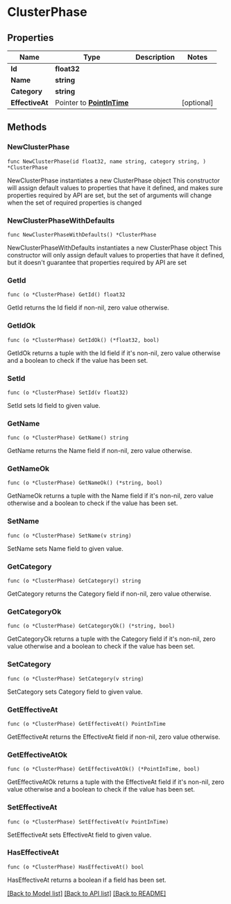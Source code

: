 # ClusterPhase

## Properties

Name | Type | Description | Notes
------------ | ------------- | ------------- | -------------
**Id** | **float32** |  | 
**Name** | **string** |  | 
**Category** | **string** |  | 
**EffectiveAt** | Pointer to [**PointInTime**](PointInTime.md) |  | [optional] 

## Methods

### NewClusterPhase

`func NewClusterPhase(id float32, name string, category string, ) *ClusterPhase`

NewClusterPhase instantiates a new ClusterPhase object
This constructor will assign default values to properties that have it defined,
and makes sure properties required by API are set, but the set of arguments
will change when the set of required properties is changed

### NewClusterPhaseWithDefaults

`func NewClusterPhaseWithDefaults() *ClusterPhase`

NewClusterPhaseWithDefaults instantiates a new ClusterPhase object
This constructor will only assign default values to properties that have it defined,
but it doesn't guarantee that properties required by API are set

### GetId

`func (o *ClusterPhase) GetId() float32`

GetId returns the Id field if non-nil, zero value otherwise.

### GetIdOk

`func (o *ClusterPhase) GetIdOk() (*float32, bool)`

GetIdOk returns a tuple with the Id field if it's non-nil, zero value otherwise
and a boolean to check if the value has been set.

### SetId

`func (o *ClusterPhase) SetId(v float32)`

SetId sets Id field to given value.


### GetName

`func (o *ClusterPhase) GetName() string`

GetName returns the Name field if non-nil, zero value otherwise.

### GetNameOk

`func (o *ClusterPhase) GetNameOk() (*string, bool)`

GetNameOk returns a tuple with the Name field if it's non-nil, zero value otherwise
and a boolean to check if the value has been set.

### SetName

`func (o *ClusterPhase) SetName(v string)`

SetName sets Name field to given value.


### GetCategory

`func (o *ClusterPhase) GetCategory() string`

GetCategory returns the Category field if non-nil, zero value otherwise.

### GetCategoryOk

`func (o *ClusterPhase) GetCategoryOk() (*string, bool)`

GetCategoryOk returns a tuple with the Category field if it's non-nil, zero value otherwise
and a boolean to check if the value has been set.

### SetCategory

`func (o *ClusterPhase) SetCategory(v string)`

SetCategory sets Category field to given value.


### GetEffectiveAt

`func (o *ClusterPhase) GetEffectiveAt() PointInTime`

GetEffectiveAt returns the EffectiveAt field if non-nil, zero value otherwise.

### GetEffectiveAtOk

`func (o *ClusterPhase) GetEffectiveAtOk() (*PointInTime, bool)`

GetEffectiveAtOk returns a tuple with the EffectiveAt field if it's non-nil, zero value otherwise
and a boolean to check if the value has been set.

### SetEffectiveAt

`func (o *ClusterPhase) SetEffectiveAt(v PointInTime)`

SetEffectiveAt sets EffectiveAt field to given value.

### HasEffectiveAt

`func (o *ClusterPhase) HasEffectiveAt() bool`

HasEffectiveAt returns a boolean if a field has been set.


[[Back to Model list]](../README.md#documentation-for-models) [[Back to API list]](../README.md#documentation-for-api-endpoints) [[Back to README]](../README.md)


